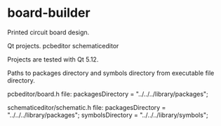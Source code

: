 # board-builder

Printed circuit board design.

Qt projects.
pcbeditor
schematiceditor

Projects are tested with Qt 5.12.

Paths to packages directory and symbols directory
from executable file directory.

pcbeditor/board.h file:
packagesDirectory = "../../../library/packages";

schematiceditor/schematic.h file:
packagesDirectory = "../../../library/packages";
symbolsDirectory = "../../../library/symbols";
